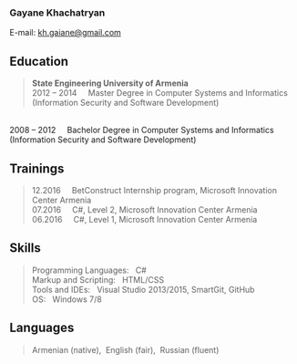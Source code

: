 ### Gayane Khachatryan
E-mail: kh.gaiane@gmail.com<br>

## Education
>**State Engineering University of Armenia** <br>
2012 – 2014&nbsp;&nbsp;&nbsp;&nbsp;&nbsp;Master Degree in Computer Systems and Informatics (Information Security and Software Development)
<br>
2008 – 2012&nbsp;&nbsp;&nbsp;&nbsp;&nbsp;Bachelor Degree in Computer Systems and Informatics (Information Security and Software Development) <br>

## Trainings
>12.2016&nbsp;&nbsp;&nbsp;&nbsp;&nbsp;BetConstruct Internship program, Microsoft Innovation Center Armenia<br>
>07.2016&nbsp;&nbsp;&nbsp;&nbsp;&nbsp;C#, Level 2, Microsoft Innovation Center Armenia<br>
>06.2016&nbsp;&nbsp;&nbsp;&nbsp;&nbsp;C#, Level 1, Microsoft Innovation Center Armenia<br>


## Skills
>Programming Languages:&nbsp;&nbsp; C# <br>
>Markup and Scripting:&nbsp;&nbsp; HTML/CSS<br>
>Tools and IDEs:&nbsp;&nbsp; Visual Studio 2013/2015, SmartGit, GitHub<br>
>OS:&nbsp;&nbsp; Windows 7/8


## Languages
>Armenian (native),&nbsp;&nbsp;English (fair),&nbsp;&nbsp;Russian (fluent)



